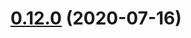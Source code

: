 # [0.12.0](https://github.com/material-components/material-components-web-components/compare/v0.0.8-alpha.0...v0.12.0) (2020-07-16)



